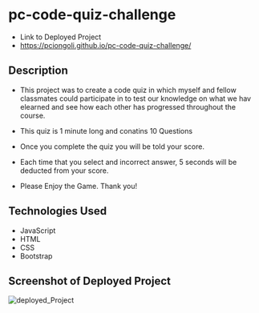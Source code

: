 # pc-code-quiz-challenge

* Link to Deployed Project
* https://pciongoli.github.io/pc-code-quiz-challenge/

## Description

* This project was to create a code quiz in which myself and fellow classmates could participate in to test our knowledge on what we hav elearned and see how each other has progressed throughout the course.

* This quiz is 1 minute long and conatins 10 Questions

* Once you complete the quiz you will be told your score.

* Each time that you select and incorrect answer, 5 seconds will be deducted from your score.

* Please Enjoy the Game. Thank you!

## Technologies Used
* JavaScript
* HTML
* CSS
* Bootstrap


## Screenshot of Deployed Project

![deployed_Project](https://user-images.githubusercontent.com/94708192/151726222-3d4b846c-7cca-45f4-b127-e84027834dd6.jpg)

